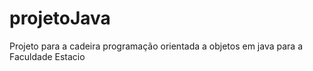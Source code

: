 # projetoJava
Projeto para a cadeira programação orientada a objetos em java para a Faculdade Estacio
